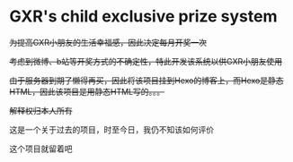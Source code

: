 # GXR's child exclusive prize system

~~为提高GXR小朋友的生活幸福感，因此决定每月开奖一次~~

~~考虑到微博、b站等开奖方式的不确定性，特此开发该系统以供GXR小朋友使用~~

~~由于服务器到期了懒得再买，因此将该项目挂到Hexo的博客上，而Hexo是静态HTML，因此该项目是用静态HTML写的。。。~~

~~解释权归本人所有~~

这是一个关于过去的项目，时至今日，我仍不知该如何评价

这个项目就留着吧
